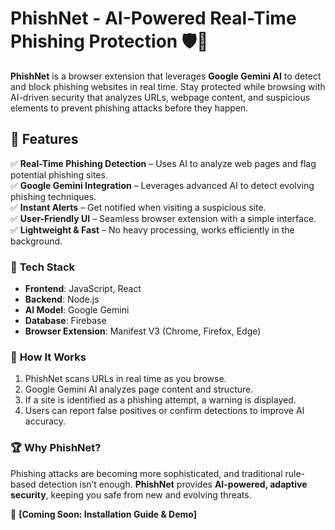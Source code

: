 # **PhishNet - AI-Powered Real-Time Phishing Protection** 🛡️🎣  

**PhishNet** is a browser extension that leverages **Google Gemini AI** to detect and block phishing websites in real time. Stay protected while browsing with AI-driven security that analyzes URLs, webpage content, and suspicious elements to prevent phishing attacks before they happen.  

## 🚀 **Features**  

✅ **Real-Time Phishing Detection** – Uses AI to analyze web pages and flag potential phishing sites.  
✅ **Google Gemini Integration** – Leverages advanced AI to detect evolving phishing techniques.  
✅ **Instant Alerts** – Get notified when visiting a suspicious site.  
✅ **User-Friendly UI** – Seamless browser extension with a simple interface.  
✅ **Lightweight & Fast** – No heavy processing, works efficiently in the background.  

### 🔧 **Tech Stack**  

- **Frontend**: JavaScript, React  
- **Backend**: Node.js  
- **AI Model**: Google Gemini  
- **Database**: Firebase  
- **Browser Extension**: Manifest V3 (Chrome, Firefox, Edge)  

### 📌 **How It Works**  

1. PhishNet scans URLs in real time as you browse.  
2. Google Gemini AI analyzes page content and structure.  
3. If a site is identified as a phishing attempt, a warning is displayed.  
4. Users can report false positives or confirm detections to improve AI accuracy.  

### 🏆 **Why PhishNet?**  
Phishing attacks are becoming more sophisticated, and traditional rule-based detection isn’t enough. **PhishNet** provides **AI-powered, adaptive security**, keeping you safe from new and evolving threats.  

🔗 **[Coming Soon: Installation Guide & Demo]**  
